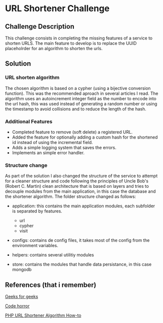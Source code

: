 # URL Shortener Challenge

## Challenge Description

This challenge consists in completing the missing features of a service to shorten URLS. The main feature to develop is to replace the UUID placeholrder for an algorithm to shorten the urls.

## Solution

### URL shorten algorithm

The chosen algorithm is based on a cypher (using a bijective conversion function). This was the recommended aproach in several articles I read. The algorithm uses an autoincrement integer field as the number to encode into the url hash, this was used instead of generating a random number or using the timestamp to avoid collisions and to reduce the length of the hash.

### Additional Features

  - Completed feature to remove (soft delete) a registered URL.
  - Added the feature for optionally adding a custom hash for the shortened id instead of using the incremental field.
  - Adds a simple logging system that saves the errors.
  - Implements an simple error handler.

### Structure change

As part of the solution I also changed the structure of the service to attempt for a cleaner structure and code following the principles of Uncle Bob's (Robert C. Martin) clean architecture that is based on layers and tries to decouple  modules from the main application, in this case  the database and the shortener algorithm. The folder structure changed as follows:

* application: this contains the main application modules, each subfolder is separated by features.
  - url
  - cypher
  - visit

* configs: contains de config files, it takes most of the config from the environment variables.
* helpers: contains several utilitiy modules
* store: contains the modules that handle data persistance, in this case mongodb
 
## References (that i remember)
[Geeks for geeks](https://www.geeksforgeeks.org/how-to-design-a-tiny-url-or-url-shortener/)

[Code horror](https://blog.codinghorror.com/url-shortening-hashes-in-practice/)

[PHP URL Shortener Algorithm How-to](https://medium.com/@frjalex/php-url-shortener-algorithm-how-to-a6219a69e97f)

